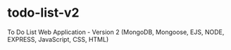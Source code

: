 # todo-list-v2
To Do List Web Application - Version 2 (MongoDB, Mongoose, EJS, NODE, EXPRESS, JavaScript, CSS, HTML)

